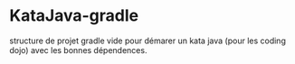 # KataJava-gradle
structure de projet gradle vide pour démarer un kata java (pour les coding dojo) avec les bonnes dépendences.
